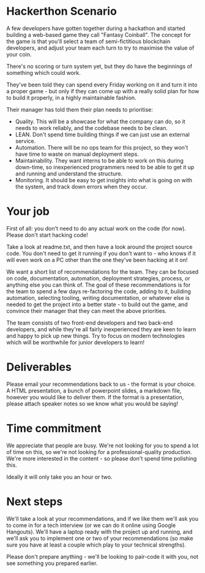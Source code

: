 # Hackerthon Scenario

A few developers have gotten together during a hackathon and started building a web-based game they call "Fantasy Coinball". The concept for the game is that you'll select a team of semi-fictitious blockchain developers, and adjust your team each turn to try to maximise the value of your coin.

There's no scoring or turn system yet, but they do have the beginnings of something which could work.

They've been told they can spend every Friday working on it and turn it into a proper game - but only if they can come up with a really solid plan for how to build it properly, in a highly maintainable fashion.

Their manager has told them their plan needs to prioritise:

* Quality. This will be a showcase for what the company can do, so it needs to work reliably, and the codebase needs to be clean.
* LEAN. Don't spend time building things if we can just use an external service.
* Automation. There will be no ops team for this project, so they won't have time to waste on manual deployment steps.
* Maintainability. They want interns to be able to work on this during down-time, so inexperienced programmers need to be able to get it up and running and understand the structure.
* Monitoring. It should be easy to get insights into what is going on with the system, and track down errors when they occur.

# Your job

First of all: you don't need to do any actual work on the code (for now). Please don't start hacking code!

Take a look at readme.txt, and then have a look around the project source code. You don't need to get it running if you don't want to - who knows if it will even work on a PC other than the one they've been hacking at it on!

We want a short list of recommendations for the team. They can be focused on code, documentation, automation, deployment strategies, process, or anything else you can think of. The goal of these recommendations is for the team to spend a few days re-factoring the code, adding to it, building automation, selecting tooling, writing documentation, or whatever else is needed to get the project into a better state - to build out the game, and convince their manager that they can meet the above priorities.

The team consists of two front-end developers and two back-end developers, and while they're all fairly inexperienced they are keen to learn and happy to pick up new things. Try to focus on modern technologies which will be worthwhile for junior developers to learn!

# Deliverables

Please email your recommendations back to us - the format is your choice. A HTML presentation, a bunch of powerpoint slides, a markdown file, however you would like to deliver them. If the format is a presentation, please attach speaker notes so we know what you would be saying!

# Time commitment

We appreciate that people are busy. We're not looking for you to spend a lot of time on this, so we're not looking for a professional-quality production. We're more interested in the content - so please don't spend time polishing this.

Ideally it will only take you an hour or two.

# Next steps

We'll take a look at your recommendations, and if we like them we'll ask you to come in for a tech interview (or we can do it online using Google Hangouts). We'll have a laptop ready with the project up and running, and we'll ask you to implement one or two of your recommendations (so make sure you have at least a couple which play to your technical strengths).

Please don't prepare anything - we'll be looking to pair-code it with you, not see something you prepared earlier.